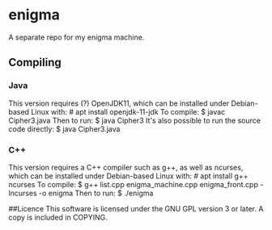 # enigma
A separate repo for my enigma machine.

## Compiling

### Java
This version requires (?) OpenJDK11, which can be installed under Debian-based Linux with:
    # apt install openjdk-11-jdk
To compile:
    $ javac Cipher3.java
Then to run:
    $ java Cipher3
It's also possible to run the source code directly:
    $ java Cipher3.java

### C++
This version requires a C++ compiler such as g++, as well as ncurses, which can be installed under Debian-based Linux with:
    # apt install g++ ncurses
To compile:
    $ g++ list.cpp enigma_machine.cpp enigma_front.cpp -lncurses -o enigma
Then to run:
    $ ./enigma

##Licence
This software is licensed under the GNU GPL version 3 or later. A copy is included in COPYING.
